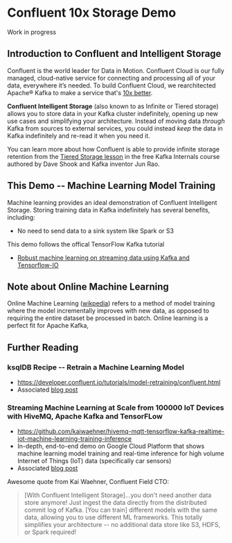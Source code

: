 # Confluent 10x Storage Demo

Work in progress

## Introduction to Confluent and Intelligent Storage

Confluent is the world leader for Data in Motion. Confluent Cloud is our fully managed, cloud-native service for connecting and processing all of your data, everywhere it’s needed. To build Confluent Cloud, we rearchitected Apache® Kafka to make a service that's [10x better](https://www.confluent.io/blog/making-apache-kafka-service-10x-better/?utm_campaign=tm.campaigns_cd.making-confluent-cloud-10x-more-elastic-than-apache-kafka&utm_medium=blogpost).

**Confluent Intelligent Storage** (also known to as Infinite or Tiered storage) allows you to store data in your Kafka cluster indefinitely, opening up new use cases and simplifying your architecture. Instead of moving data *through* Kafka from sources to external services, you could instead *keep* the data in Kafka indefinitely and re-read it when you need it.

You can learn more about how Confluent is able to provide infinite storage retention from the [Tiered Storage lesson](https://developer.confluent.io/learn-kafka/architecture/tiered-storage/?utm_campaign=tm.campaigns_cd.making-confluent-cloud-10x-more-elastic-than-apache-kafka&utm_medium=blogpost) in the free Kafka Internals course authored by Dave Shook and Kafka inventor Jun Rao.

## This Demo -- Machine Learning Model Training

Machine learning provides an ideal demonstration of Confluent Intelligent Storage. Storing training data in Kafka indefinitely has several benefits, including:
- No need to send data to a sink system like Spark or S3

This demo follows the offical TensorFlow Kafka tutorial
- [Robust machine learning on streaming data using Kafka and Tensorflow-IO](https://www.tensorflow.org/io/tutorials/kafka)



## Note about Online Machine Learning

Online Machine Learning ([wikpedia](https://en.wikipedia.org/wiki/Online_machine_learning)) refers to a method of model training where the model incrementally improves with new data, as opposed to requiring the entire dataset be processed in batch. Online learning is a perfect fit for Apache Kafka,

## Further Reading

### ksqlDB Recipe -- Retrain a Machine Learning Model

- https://developer.confluent.io/tutorials/model-retraining/confluent.html
- Associated [blog post](https://www.confluent.io/blog/how-baader-built-a-predictive-analytics-machine-learning-system-with-kafka-and-rstudio/)
### Streaming Machine Learning at Scale from 100000 IoT Devices with HiveMQ, Apache Kafka and TensorFLow
- https://github.com/kaiwaehner/hivemq-mqtt-tensorflow-kafka-realtime-iot-machine-learning-training-inference
- In-depth, end-to-end demo on Google Cloud Platform that shows machine learning model training and real-time inference for high volume Internet of Things (IoT) data (specifically car sensors)
- Associated [blog post](https://www.confluent.io/blog/streaming-machine-learning-with-tiered-storage/)

Awesome quote from Kai Waehner, Confluent Field CTO:
> [With Confluent Intelligent Storage]...you don't need another data store anymore! Just ingest the data directly from the distributed commit log of Kafka. [You can train] different models with the same data, allowing you to use different ML frameworks. This totally simplifies your architecture -- no additional data store like S3, HDFS, or Spark required!